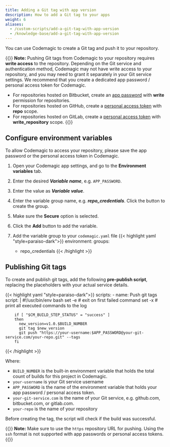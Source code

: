 ```yaml
---
title: Adding a Git tag with app version
description: How to add a Git tag to your apps
weight: 6
aliases:
  - /custom-scripts/add-a-git-tag-with-app-version
  - /knowledge-base/add-a-git-tag-with-app-version
---
```


You can use Codemagic to create a Git tag and push it to your repository.

{{<notebox>}}
**Note:** Pushing Git tags from Codemagic to your repository requires **write access** to the repository. Depending on the Git service and authentication method, Codemagic may not have write access to your repository, and you may need to grant it separately in your Git service settings. We recommend that you create a dedicated app password / personal access token for Codemagic.

* For repositories hosted on Bitbucket, create an [app password](https://confluence.atlassian.com/bitbucket/app-passwords-828781300.html) with **write** permission for repositories.
* For repositories hosted on GitHub, create a [personal access token](https://help.github.com/en/articles/creating-a-personal-access-token-for-the-command-line) with **repo** scope.
* For repositories hosted on GitLab, create a [personal access token](https://docs.gitlab.com/ee/user/profile/personal_access_tokens.html) with **write_repository** scope.
{{</notebox>}}


## Configure environment variables

To allow Codemagic to access your repository, please save the app password or the personal access token in Codemagic.

1. Open your Codemagic app settings, and go to the **Environment variables** tab.
2. Enter the desired **_Variable name_**, e.g. `APP_PASSWORD`.
3. Enter the value as **_Variable value_**.
4. Enter the variable group name, e.g. **_repo_credentials_**. Click the button to create the group.
5. Make sure the **Secure** option is selected.
6. Click the **Add** button to add the variable.

7. Add the variable group to your `codemagic.yaml` file
{{< highlight yaml "style=paraiso-dark">}}
  environment:
    groups:
      - repo_credentials
{{< /highlight >}}


## Publishing Git tags

To create and publish git tags, add the following **pre-publish script**, replacing the placeholders with your actual service details.

{{< highlight yaml "style=paraiso-dark">}}
  scripts:
    - name: Push git tags
      script: | 
        #!/usr/bin/env bash
        set -e # exit on first failed command
        set -x # print all executed commands to the log

        if [ "$CM_BUILD_STEP_STATUS" = "success" ]
        then
          new_version=v1.0.$BUILD_NUMBER
          git tag $new_version
          git push "https://your-username:$APP_PASSWORD@your-git-service.com/your-repo.git" --tags
        fi
{{< /highlight >}}


  Where:

  * `BUILD_NUMBER` is the built-in environment variable that holds the total count of builds for this project in Codemagic.
  * `your-username` is your Git service username
  * `APP_PASSWORD` is the name of the environment variable that holds your app password / personal access token.
  * `your-git-service.com` is the name of your Git service, e.g. github.com, bitbucket.com, or gitlab.com.
  * `your-repo` is the name of your repository

  Before creating the tag, the script will check if the build was successful.

{{<notebox>}}
**Note:** Make sure to use the `https` repository URL for pushing. Using the `ssh` format is not supported with app passwords or personal access tokens.
{{</notebox>}}
